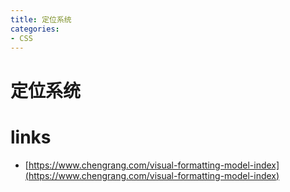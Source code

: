 ```yaml
---
title: 定位系统
categories: 
- CSS
---
```


# 定位系统



# links
- [https://www.chengrang.com/visual-formatting-model-index](https://www.chengrang.com/visual-formatting-model-index)


